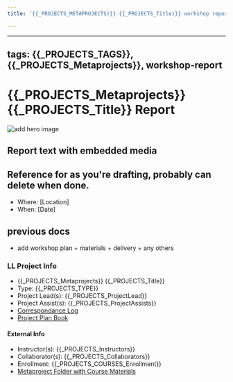 ```yaml
---
title: '{{_PROJECTS_METAPROJECTS)}} {{_PROJECTS_Title)}} workshop report YYMMDD'

---
```


---
tags: {{_PROJECTS_TAGS}}, {{_PROJECTS_Metaprojects}},  workshop-report
---


#  {{_PROJECTS_Metaprojects}} {{_PROJECTS_Title}} Report

![add hero image]()

## Report text with embedded media



## Reference for as you're drafting, probably can delete when done.

- Where: [Location]
- When: [Date]

## previous docs
* add workshop plan + materials + delivery + any others

### LL Project Info
* {{_PROJECTS_Metaprojects}} {{_PROJECTS_Title}}
* Type: {{_PROJECTS_TYPE}}
* Project Lead(s): {{_PROJECTS_ProjectLead}}
* Project Assist(s): {{_PROJECTS_ProjectAssists}}
* [Correspondance Log]({{_PROJECTS_METAPROJECTS_CorrespondanceLog}})
* [Project Plan Book]({{ProjectPlanBookUrl}})

#### External Info
* Instructor(s): {{_PROJECTS_Instructors}}
* Collaborator(s): {{_PROJECTS_Collaborators}}
* Enrollment: {{_PROJECTS_COURSES_Enrollment}}
* [Metaproject Folder with Course Materials]({{_PROJECTS_AssociatedMetaprojectFolder}})



